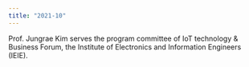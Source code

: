 ```yaml
---
title: "2021-10"
---
```


Prof. Jungrae Kim serves the program committee of IoT technology & Business Forum, the Institute of Electronics and Information Engineers (IEIE).

